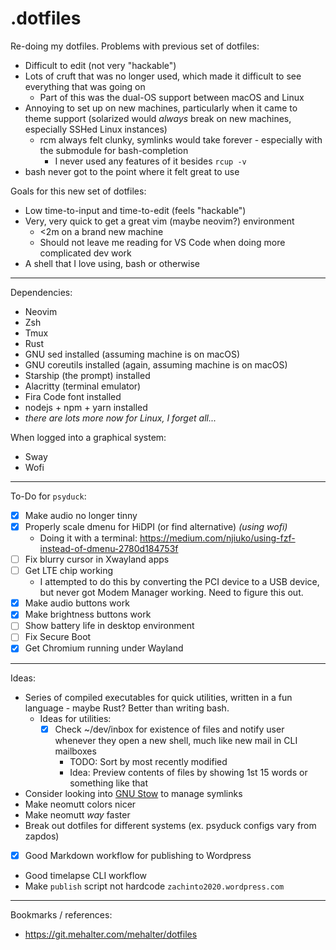 # .dotfiles

Re-doing my dotfiles. Problems with previous set of dotfiles:

- Difficult to edit (not very "hackable")
- Lots of cruft that was no longer used, which made it difficult to see everything that was going on
  - Part of this was the dual-OS support between macOS and Linux
- Annoying to set up on new machines, particularly when it came to theme support (solarized would *always* break on new machines, especially SSHed Linux instances)
  - rcm always felt clunky, symlinks would take forever - especially with the submodule for bash-completion
    - I never used any features of it besides `rcup -v`
- bash never got to the point where it felt great to use

Goals for this new set of dotfiles:

- Low time-to-input and time-to-edit (feels "hackable")
- Very, very quick to get a great vim (maybe neovim?) environment
  - <2m on a brand new machine
  - Should not leave me reading for VS Code when doing more complicated dev work
- A shell that I love using, bash or otherwise

---

Dependencies:

- Neovim
- Zsh
- Tmux
- Rust
- GNU sed installed (assuming machine is on macOS)
- GNU coreutils installed (again, assuming machine is on macOS)
- Starship (the prompt) installed
- Alacritty (terminal emulator)
- Fira Code font installed
- nodejs + npm + yarn installed
- _there are lots more now for Linux, I forget all..._

When logged into a graphical system:

- Sway
- Wofi

---

To-Do for `psyduck`:

- [x] Make audio no longer tinny
- [x] Properly scale dmenu for HiDPI (or find alternative) _(using wofi)_
  - Doing it with a terminal: https://medium.com/njiuko/using-fzf-instead-of-dmenu-2780d184753f
- [ ] Fix blurry cursor in Xwayland apps
- [ ] Get LTE chip working
  - I attempted to do this by converting the PCI device to a USB device, but never got Modem Manager working. Need to figure this out.
- [x] Make audio buttons work
- [x] Make brightness buttons work
- [ ] Show battery life in desktop environment
- [ ] Fix Secure Boot
- [x] Get Chromium running under Wayland

---

Ideas:

- Series of compiled executables for quick utilities, written in a fun language - maybe Rust? Better than writing bash.
  - Ideas for utilities:
    - [x] Check ~/dev/inbox for existence of files and notify user whenever they open a new shell, much like new mail in CLI mailboxes
      - TODO: Sort by most recently modified
      - Idea: Preview contents of files by showing 1st 15 words or something like that
- Consider looking into [GNU Stow](https://www.gnu.org/software/stow/manual/stow.html) to manage symlinks
- Make neomutt colors nicer
- Make neomutt _way_ faster
- Break out dotfiles for different systems (ex. psyduck configs vary from zapdos)
- [x] Good Markdown workflow for publishing to Wordpress
- Good timelapse CLI workflow
- Make `publish` script not hardcode `zachinto2020.wordpress.com`

---

Bookmarks / references:

- https://git.mehalter.com/mehalter/dotfiles
